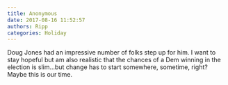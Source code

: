 ```yaml
---
title: Anonymous
date: 2017-08-16 11:52:57
authors: Ripp
categories: Holiday
---
```


 Doug Jones had an impressive number of folks step up for him.  I want to stay hopeful but am also realistic that the chances of a Dem winning in the election is slim...but change has to start somewhere, sometime, right?  Maybe this is our time.